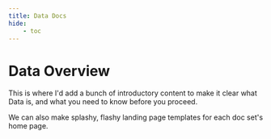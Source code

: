 ```yaml
---
title: Data Docs
hide:
	- toc
---
```


# Data Overview

This is where I'd add a bunch of introductory content to make it clear what Data is, and what you need to know before you proceed.

We can also make splashy, flashy landing page templates for each doc set's home page. 